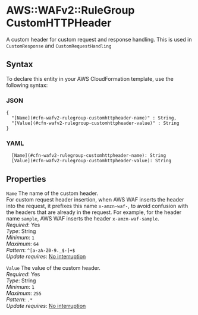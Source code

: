# AWS::WAFv2::RuleGroup CustomHTTPHeader<a name="aws-properties-wafv2-rulegroup-customhttpheader"></a>

A custom header for custom request and response handling\. This is used in `CustomResponse` and `CustomRequestHandling` 

## Syntax<a name="aws-properties-wafv2-rulegroup-customhttpheader-syntax"></a>

To declare this entity in your AWS CloudFormation template, use the following syntax:

### JSON<a name="aws-properties-wafv2-rulegroup-customhttpheader-syntax.json"></a>

```
{
  "[Name](#cfn-wafv2-rulegroup-customhttpheader-name)" : String,
  "[Value](#cfn-wafv2-rulegroup-customhttpheader-value)" : String
}
```

### YAML<a name="aws-properties-wafv2-rulegroup-customhttpheader-syntax.yaml"></a>

```
  [Name](#cfn-wafv2-rulegroup-customhttpheader-name): String
  [Value](#cfn-wafv2-rulegroup-customhttpheader-value): String
```

## Properties<a name="aws-properties-wafv2-rulegroup-customhttpheader-properties"></a>

`Name`  <a name="cfn-wafv2-rulegroup-customhttpheader-name"></a>
The name of the custom header\.   
For custom request header insertion, when AWS WAF inserts the header into the request, it prefixes this name `x-amzn-waf-`, to avoid confusion with the headers that are already in the request\. For example, for the header name `sample`, AWS WAF inserts the header `x-amzn-waf-sample`\.  
*Required*: Yes  
*Type*: String  
*Minimum*: `1`  
*Maximum*: `64`  
*Pattern*: `^[a-zA-Z0-9._$-]+$`  
*Update requires*: [No interruption](https://docs.aws.amazon.com/AWSCloudFormation/latest/UserGuide/using-cfn-updating-stacks-update-behaviors.html#update-no-interrupt)

`Value`  <a name="cfn-wafv2-rulegroup-customhttpheader-value"></a>
The value of the custom header\.  
*Required*: Yes  
*Type*: String  
*Minimum*: `1`  
*Maximum*: `255`  
*Pattern*: `.*`  
*Update requires*: [No interruption](https://docs.aws.amazon.com/AWSCloudFormation/latest/UserGuide/using-cfn-updating-stacks-update-behaviors.html#update-no-interrupt)